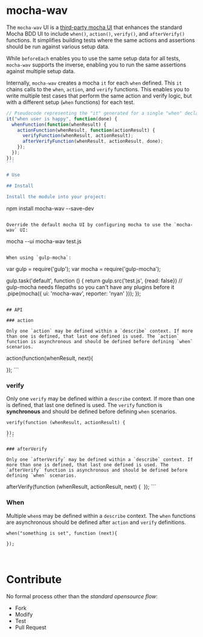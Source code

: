 # mocha-wav

The `mocha-wav` UI is a [third-party mocha UI](https://github.com/mochajs/mocha/wiki/Third-party-UIs) that enhances the standard Mocha BDD UI to include `when()`, `action()`, `verify()`, and `afterVerify()` functions. It simplifies building tests where the same actions and assertions should be run against various setup data.

While `beforeEach` enables you to use the same setup data for all tests, `mocha-wav` supports the inverse, enabling you to run the same assertions against multiple setup data.

Internally, `mocha-wav` creates a mocha `it` for each `when` defined. This `it` chains calls to the `when`, `action`, and `verify` functions. This enables you to write multiple test cases that perform the same action and verify logic, but with a different setup (`when` functions) for each test.

```js
// Pseudocode representing the "it" generated for a single "when" declaration
it("when user is happy", function(done) {
  whenFunction(function(whenResult) {
    actionFunction(whenResult, function(actionResult) {
      verifyFunction(whenResult, actionResult);
      afterVerifyFunction(whenResult, actionResult, done);
    });
  });
});
​```

# Use
​
## Install

Install the module into your project:

```
npm install mocha-wav --save-dev
```

Override the default mocha UI by configuring mocha to use the `mocha-wav` UI:

```
mocha --ui mocha-wav test.js
```

When using `gulp-mocha`:

```
var gulp = require('gulp');
var mocha = require('gulp-mocha');

gulp.task('default', function () {
  return gulp.src('test.js', {read: false})
    // gulp-mocha needs filepaths so you can't have any plugins before it
    .pipe(mocha({
      ui: 'mocha-wav',
      reporter: 'nyan'
    }));
});
```

## API
​
### action

Only one `action` may be defined within a `describe` context. If more than one is defined, that last one defined is used. The `action` function is asynchronous and should be defined before defining `when` scenarios.

```
action(function(whenResult, next){

});
​```

### verify

Only one `verify` may be defined within a `describe` context. If more than one is defined, that last one defined is used. The `verify` function is **synchronous** and should be defined before defining `when` scenarios.

```
verify(function (whenResult, actionResult) {
​
});
​```

### afterVerify

Only one `afterVerify` may be defined within a `describe` context. If more than one is defined, that last one defined is used. The `afterVerify` function is asynchronous and should be defined before defining `when` scenarios.

```
afterVerify(function (whenResult, actionResult, next) {
​
});
​```

### When

Multiple `when`s may be defined within a `describe` context. The `when` functions are asynchronous should be defined after `action` and `verify` definitions.

```
when("something is set", function (next){
​
});
```
​
# Contribute

No formal process other than the *standard opensource flow*:​

* Fork
* Modify
* Test
* Pull Request



